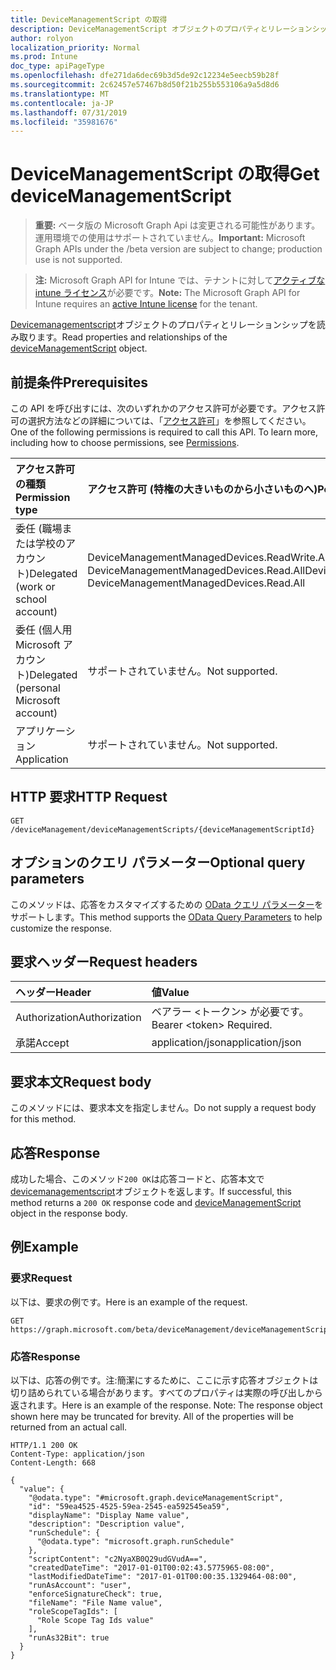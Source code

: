 ```yaml
---
title: DeviceManagementScript の取得
description: DeviceManagementScript オブジェクトのプロパティとリレーションシップを読み取ります。
author: rolyon
localization_priority: Normal
ms.prod: Intune
doc_type: apiPageType
ms.openlocfilehash: dfe271da6dec69b3d5de92c12234e5eecb59b28f
ms.sourcegitcommit: 2c62457e57467b8d50f21b255b553106a9a5d8d6
ms.translationtype: MT
ms.contentlocale: ja-JP
ms.lasthandoff: 07/31/2019
ms.locfileid: "35981676"
---
```

# <a name="get-devicemanagementscript"></a><span data-ttu-id="002a8-103">DeviceManagementScript の取得</span><span class="sxs-lookup"><span data-stu-id="002a8-103">Get deviceManagementScript</span></span>

> <span data-ttu-id="002a8-104">**重要:** ベータ版の Microsoft Graph Api は変更される可能性があります。運用環境での使用はサポートされていません。</span><span class="sxs-lookup"><span data-stu-id="002a8-104">**Important:** Microsoft Graph APIs under the /beta version are subject to change; production use is not supported.</span></span>

> <span data-ttu-id="002a8-105">**注:** Microsoft Graph API for Intune では、テナントに対して[アクティブな intune ライセンス](https://go.microsoft.com/fwlink/?linkid=839381)が必要です。</span><span class="sxs-lookup"><span data-stu-id="002a8-105">**Note:** The Microsoft Graph API for Intune requires an [active Intune license](https://go.microsoft.com/fwlink/?linkid=839381) for the tenant.</span></span>

<span data-ttu-id="002a8-106">[Devicemanagementscript](../resources/intune-devices-devicemanagementscript.md)オブジェクトのプロパティとリレーションシップを読み取ります。</span><span class="sxs-lookup"><span data-stu-id="002a8-106">Read properties and relationships of the [deviceManagementScript](../resources/intune-devices-devicemanagementscript.md) object.</span></span>

## <a name="prerequisites"></a><span data-ttu-id="002a8-107">前提条件</span><span class="sxs-lookup"><span data-stu-id="002a8-107">Prerequisites</span></span>
<span data-ttu-id="002a8-p101">この API を呼び出すには、次のいずれかのアクセス許可が必要です。アクセス許可の選択方法などの詳細については、「[アクセス許可](/graph/permissions-reference)」を参照してください。</span><span class="sxs-lookup"><span data-stu-id="002a8-p101">One of the following permissions is required to call this API. To learn more, including how to choose permissions, see [Permissions](/graph/permissions-reference).</span></span>

|<span data-ttu-id="002a8-110">アクセス許可の種類</span><span class="sxs-lookup"><span data-stu-id="002a8-110">Permission type</span></span>|<span data-ttu-id="002a8-111">アクセス許可 (特権の大きいものから小さいものへ)</span><span class="sxs-lookup"><span data-stu-id="002a8-111">Permissions (from most to least privileged)</span></span>|
|:---|:---|
|<span data-ttu-id="002a8-112">委任 (職場または学校のアカウント)</span><span class="sxs-lookup"><span data-stu-id="002a8-112">Delegated (work or school account)</span></span>|<span data-ttu-id="002a8-113">DeviceManagementManagedDevices.ReadWrite.All、DeviceManagementManagedDevices.Read.All</span><span class="sxs-lookup"><span data-stu-id="002a8-113">DeviceManagementManagedDevices.ReadWrite.All, DeviceManagementManagedDevices.Read.All</span></span>|
|<span data-ttu-id="002a8-114">委任 (個人用 Microsoft アカウント)</span><span class="sxs-lookup"><span data-stu-id="002a8-114">Delegated (personal Microsoft account)</span></span>|<span data-ttu-id="002a8-115">サポートされていません。</span><span class="sxs-lookup"><span data-stu-id="002a8-115">Not supported.</span></span>|
|<span data-ttu-id="002a8-116">アプリケーション</span><span class="sxs-lookup"><span data-stu-id="002a8-116">Application</span></span>|<span data-ttu-id="002a8-117">サポートされていません。</span><span class="sxs-lookup"><span data-stu-id="002a8-117">Not supported.</span></span>|

## <a name="http-request"></a><span data-ttu-id="002a8-118">HTTP 要求</span><span class="sxs-lookup"><span data-stu-id="002a8-118">HTTP Request</span></span>
<!-- {
  "blockType": "ignored"
}
-->
``` http
GET /deviceManagement/deviceManagementScripts/{deviceManagementScriptId}
```

## <a name="optional-query-parameters"></a><span data-ttu-id="002a8-119">オプションのクエリ パラメーター</span><span class="sxs-lookup"><span data-stu-id="002a8-119">Optional query parameters</span></span>
<span data-ttu-id="002a8-120">このメソッドは、応答をカスタマイズするための [OData クエリ パラメーター](https://docs.microsoft.com/en-us/graph/query-parameters)をサポートします。</span><span class="sxs-lookup"><span data-stu-id="002a8-120">This method supports the [OData Query Parameters](https://docs.microsoft.com/en-us/graph/query-parameters) to help customize the response.</span></span>

## <a name="request-headers"></a><span data-ttu-id="002a8-121">要求ヘッダー</span><span class="sxs-lookup"><span data-stu-id="002a8-121">Request headers</span></span>
|<span data-ttu-id="002a8-122">ヘッダー</span><span class="sxs-lookup"><span data-stu-id="002a8-122">Header</span></span>|<span data-ttu-id="002a8-123">値</span><span class="sxs-lookup"><span data-stu-id="002a8-123">Value</span></span>|
|:---|:---|
|<span data-ttu-id="002a8-124">Authorization</span><span class="sxs-lookup"><span data-stu-id="002a8-124">Authorization</span></span>|<span data-ttu-id="002a8-125">ベアラー &lt;トークン&gt; が必要です。</span><span class="sxs-lookup"><span data-stu-id="002a8-125">Bearer &lt;token&gt; Required.</span></span>|
|<span data-ttu-id="002a8-126">承諾</span><span class="sxs-lookup"><span data-stu-id="002a8-126">Accept</span></span>|<span data-ttu-id="002a8-127">application/json</span><span class="sxs-lookup"><span data-stu-id="002a8-127">application/json</span></span>|

## <a name="request-body"></a><span data-ttu-id="002a8-128">要求本文</span><span class="sxs-lookup"><span data-stu-id="002a8-128">Request body</span></span>
<span data-ttu-id="002a8-129">このメソッドには、要求本文を指定しません。</span><span class="sxs-lookup"><span data-stu-id="002a8-129">Do not supply a request body for this method.</span></span>

## <a name="response"></a><span data-ttu-id="002a8-130">応答</span><span class="sxs-lookup"><span data-stu-id="002a8-130">Response</span></span>
<span data-ttu-id="002a8-131">成功した場合、このメソッド`200 OK`は応答コードと、応答本文で[devicemanagementscript](../resources/intune-devices-devicemanagementscript.md)オブジェクトを返します。</span><span class="sxs-lookup"><span data-stu-id="002a8-131">If successful, this method returns a `200 OK` response code and [deviceManagementScript](../resources/intune-devices-devicemanagementscript.md) object in the response body.</span></span>

## <a name="example"></a><span data-ttu-id="002a8-132">例</span><span class="sxs-lookup"><span data-stu-id="002a8-132">Example</span></span>

### <a name="request"></a><span data-ttu-id="002a8-133">要求</span><span class="sxs-lookup"><span data-stu-id="002a8-133">Request</span></span>
<span data-ttu-id="002a8-134">以下は、要求の例です。</span><span class="sxs-lookup"><span data-stu-id="002a8-134">Here is an example of the request.</span></span>
``` http
GET https://graph.microsoft.com/beta/deviceManagement/deviceManagementScripts/{deviceManagementScriptId}
```

### <a name="response"></a><span data-ttu-id="002a8-135">応答</span><span class="sxs-lookup"><span data-stu-id="002a8-135">Response</span></span>
<span data-ttu-id="002a8-p102">以下は、応答の例です。注:簡潔にするために、ここに示す応答オブジェクトは切り詰められている場合があります。すべてのプロパティは実際の呼び出しから返されます。</span><span class="sxs-lookup"><span data-stu-id="002a8-p102">Here is an example of the response. Note: The response object shown here may be truncated for brevity. All of the properties will be returned from an actual call.</span></span>
``` http
HTTP/1.1 200 OK
Content-Type: application/json
Content-Length: 668

{
  "value": {
    "@odata.type": "#microsoft.graph.deviceManagementScript",
    "id": "59ea4525-4525-59ea-2545-ea592545ea59",
    "displayName": "Display Name value",
    "description": "Description value",
    "runSchedule": {
      "@odata.type": "microsoft.graph.runSchedule"
    },
    "scriptContent": "c2NyaXB0Q29udGVudA==",
    "createdDateTime": "2017-01-01T00:02:43.5775965-08:00",
    "lastModifiedDateTime": "2017-01-01T00:00:35.1329464-08:00",
    "runAsAccount": "user",
    "enforceSignatureCheck": true,
    "fileName": "File Name value",
    "roleScopeTagIds": [
      "Role Scope Tag Ids value"
    ],
    "runAs32Bit": true
  }
}
```





